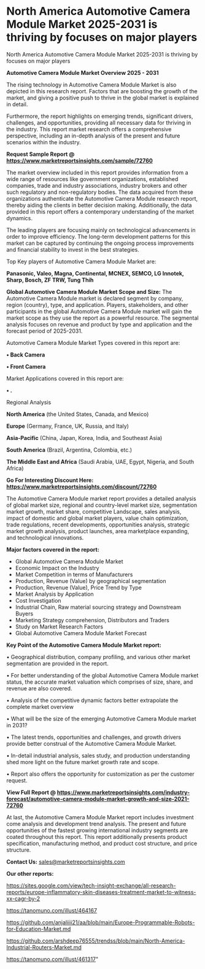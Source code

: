 # North America Automotive Camera Module Market 2025-2031 is thriving by focuses on major players
 North America Automotive Camera Module Market 2025-2031 is thriving by focuses on major players

<Strong> Automotive Camera Module Market Overview 2025 - 2031</strong>

The rising technology in Automotive Camera Module Market is also depicted in this research report. Factors that are boosting the growth of the market, and giving a positive push to thrive in the global market is explained in detail.

Furthermore, the report highlights on emerging trends, significant drivers, challenges, and opportunities, providing all necessary data for thriving in the industry. This report market research offers a comprehensive perspective, including an in-depth analysis of the present and future scenarios within the industry.

<strong>Request Sample Report @ <a href=https://www.marketreportsinsights.com/sample/72760>https://www.marketreportsinsights.com/sample/72760</a></strong>

The market overview included in this report provides information from a wide range of resources like government organizations, established companies, trade and industry associations, industry brokers and other such regulatory and non-regulatory bodies. The data acquired from these organizations authenticate the Automotive Camera Module research report, thereby aiding the clients in better decision making. Additionally, the data provided in this report offers a contemporary understanding of the market dynamics.

The leading players are focusing mainly on technological advancements in order to improve efficiency. The long-term development patterns for this market can be captured by continuing the ongoing process improvements and financial stability to invest in the best strategies.

Top Key players of Automotive Camera Module Market are:

<strong>Panasonic, Valeo, Magna, Continental, MCNEX, SEMCO, LG Innotek, Sharp, Bosch, ZF TRW, Tung Thih</strong>

<strong><b>Global Automotive Camera Module Market Scope and Size:</b></strong>
The Automotive Camera Module market is declared segment by company, region (country), type, and application. Players, stakeholders, and other participants in the global Automotive Camera Module market will gain the market scope as they use the report as a powerful resource. The segmental analysis focuses on revenue and product by type and application and the forecast period of 2025-2031.

Automotive Camera Module Market Types covered in this report are:

<strong>• Back Camera

• Front Camera</strong>

Market Applications covered in this report are:

<strong>• .</strong> 

Regional Analysis

<strong>North America</strong> (the United States, Canada, and Mexico)

<strong>Europe</strong> (Germany, France, UK, Russia, and Italy)

<strong>Asia-Pacific</strong> (China, Japan, Korea, India, and Southeast Asia)

<strong>South America</strong> (Brazil, Argentina, Colombia, etc.)

<strong>The Middle East and Africa</strong> (Saudi Arabia, UAE, Egypt, Nigeria, and South Africa)

<strong>Go For Interesting Discount Here: <a href=https://www.marketreportsinsights.com/discount/72760>https://www.marketreportsinsights.com/discount/72760</a></strong>

The Automotive Camera Module market report provides a detailed analysis of global market size, regional and country-level market size, segmentation market growth, market share, competitive Landscape, sales analysis, impact of domestic and global market players, value chain optimization, trade regulations, recent developments, opportunities analysis, strategic market growth analysis, product launches, area marketplace expanding, and technological innovations.

<strong><b>Major factors covered in the report:</b></strong>
<ul>
  <li>Global Automotive Camera Module Market </li>
  <li>Economic Impact on the Industry</li>
  <li>Market Competition in terms of Manufacturers</li>
  <li>Production, Revenue (Value) by geographical segmentation</li>
  <li>Production, Revenue (Value), Price Trend by Type</li>
  <li>Market Analysis by Application</li>
  <li>Cost Investigation</li>
  <li>Industrial Chain, Raw material sourcing strategy and Downstream Buyers</li>
  <li>Marketing Strategy comprehension, Distributors and Traders</li>
  <li>Study on Market Research Factors</li>
  <li>Global Automotive Camera Module Market Forecast</li>
</ul>

<strong><b>Key Point of the Automotive Camera Module Market report:</b></strong>

• Geographical distribution, company profiling, and various other market segmentation are provided in the report.

• For better understanding of the global Automotive Camera Module market status, the accurate market valuation which comprises of size, share, and revenue are also covered.

• Analysis of the competitive dynamic factors better extrapolate the complete market overview

• What will be the size of the emerging Automotive Camera Module market in 2031?

• The latest trends, opportunities and challenges, and growth drivers provide better construal of the Automotive Camera Module Market.

• In-detail industrial analysis, sales study, and production understanding shed more light on the future market growth rate and scope.

• Report also offers the opportunity for customization as per the customer request.

<strong><b>View Full Report @ <a href=https://www.marketreportsinsights.com/industry-forecast/automotive-camera-module-market-growth-and-size-2021-72760>https://www.marketreportsinsights.com/industry-forecast/automotive-camera-module-market-growth-and-size-2021-72760</a></b></strong>


At last, the Automotive Camera Module Market report includes investment come analysis and development trend analysis. The present and future opportunities of the fastest growing international industry segments are coated throughout this report. This report additionally presents product specification, manufacturing method, and product cost structure, and price structure.

<strong>Contact Us:</strong>
sales@marketreportsinsights.com

<strong>Our other reports:</strong>

<a href=https://sites.google.com/view/tech-insight-exchange/all-research-reports/europe-inflammatory-skin-diseases-treatment-market-to-witness-xx-cagr-by-2>https://sites.google.com/view/tech-insight-exchange/all-research-reports/europe-inflammatory-skin-diseases-treatment-market-to-witness-xx-cagr-by-2</a>

<a href=https://tanomuno.com/illust/464167>https://tanomuno.com/illust/464167</a>

<a href=https://github.com/anjaliiii21/aa/blob/main/Europe-Programmable-Robots-for-Education-Market.md>https://github.com/anjaliiii21/aa/blob/main/Europe-Programmable-Robots-for-Education-Market.md</a>

<a href=https://github.com/arshdeep76555/trendss/blob/main/North-America-Industrial-Routers-Market.md>https://github.com/arshdeep76555/trendss/blob/main/North-America-Industrial-Routers-Market.md</a>

<a href=https://tanomuno.com/illust/461317>https://tanomuno.com/illust/461317</a>"
